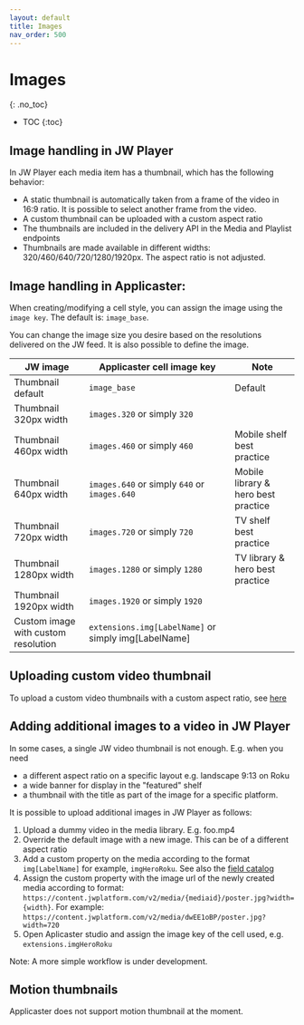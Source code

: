 ```yaml
---
layout: default
title: Images
nav_order: 500
---
```


# Images
{: .no_toc}

- TOC
{:toc}

## Image handling in JW Player
In JW Player each media item has a thumbnail, which has the following behavior:
- A static thumbnail is automatically taken from a frame of the video in 16:9 ratio. It is possible to select another frame from the video. 
- A custom thumbnail can be uploaded with a custom aspect ratio
- The thumbnails are included in the delivery API in the Media and Playlist endpoints
- Thumbnails are made available in different widths: 320/460/640/720/1280/1920px. The aspect ratio is not adjusted.

## Image handling in Applicaster: 
When creating/modifying a cell style, you can assign the image using the `image key`. The default is: `image_base`. 

You can change the image size you desire based on the resolutions delivered on the JW feed. It is also possible to define the image. 

| JW image                            | Applicaster cell image key                           | Note                                |
|-------------------------------------|------------------------------------------------------|-------------------------------------|
| Thumbnail default                   | `image_base`                                         | Default                             |
| Thumbnail 320px width               | `images.320` or simply `320`                         |                                     |
| Thumbnail 460px width               | `images.460` or simply `460`                         | Mobile shelf best practice          |
| Thumbnail 640px width               | `images.640` or simply `640`  or `images.640`        | Mobile library & hero best practice |
| Thumbnail 720px width               | `images.720` or simply `720`                         | TV shelf best practice              |
| Thumbnail 1280px width              | `images.1280` or simply `1280`                       | TV library & hero best practice     |
| Thumbnail 1920px width              | `images.1920` or simply `1920`                       |                                     |
| Custom image with custom resolution | `extensions.img[LabelName]` or simply img[LabelName] |                                     |


## Uploading custom video thumbnail
To upload a custom video thumbnails with a custom aspect ratio, see [here](https://support.jwplayer.com/articles/update-a-video-thumbnail)

## Adding additional images to a video in JW Player
In some cases, a single JW video thumbnail is not enough. E.g. when you need 
- a different aspect ratio on a specific layout e.g. landscape 9:13 on Roku
- a wide banner for display in the "featured" shelf
- a thumbnail with the title as part of the image for a specific platform. 

It is possible to upload additional images in JW Player as follows: 
1. Upload a dummy video in the media library. E.g. foo.mp4
1. Override the default image with a new image. This can be of a different aspect ratio
1. Add a custom property on the media according to the format `img[LabelName]` for example, `imgHeroRoku`. See also the [field catalog](https://jwplayer.github.io/applicaster-docs/reference/field-catalog.html) 
1. Assign the custom property with the image url of the newly created media according to format: `https://content.jwplatform.com/v2/media/{mediaid}/poster.jpg?width={width}`. For example: `https://content.jwplatform.com/v2/media/dwEE1oBP/poster.jpg?width=720`
1. Open Aplicaster studio and assign the image key of the cell used, e.g. `extensions.imgHeroRoku`

Note: A more simple workflow is under development.

## Motion thumbnails
Applicaster does not support motion thumbnail at the moment. 
